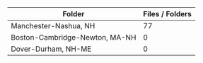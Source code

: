 | Folder                         |   Files / Folders |
|--------------------------------|-------------------|
| Manchester-Nashua, NH          |                77 |
| Boston-Cambridge-Newton, MA-NH |                 0 |
| Dover-Durham, NH-ME            |                 0 |